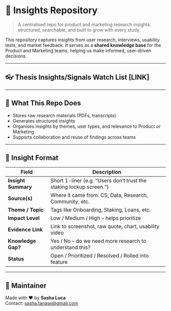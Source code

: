 # 🧠 Insights Repository

> A centralised repo for product and marketing research insights: structured, searchable, and built to grow with every study.

This repository captures insights from user research, interviews, usability tests, and market feedback. It serves as a **shared knowledge base** for the Product and Marketing teams, helping us make informed, user-driven decisions.

---
## 👓 Thesis Insights/Signals Watch List [LINK]


---

## 📌 What This Repo Does

- Stores raw research materials (PDFs, transcripts)
- Generates structured insights 
- Organises insights by themes, user types, and relevance to Product or Marketing
- Supports collaboration and reuse of findings across teams

---

## 🧠 Insight Format 

| Field               | Description                                                         |
| ------------------- | ------------------------------------------------------------------- |
| **Insight Summary** | Short 1-liner (e.g. “Users don’t trust the staking lockup screen.”) |
| **Source(s)**       | Where it came from: CS, Data, Research, Community, etc.             |
| **Theme / Topic**   | Tags like Onboarding, Staking, Loans, etc.                          |
| **Impact Level**    | Low / Medium / High – helps prioritize                              |
| **Evidence Link**   | Link to screenshot, raw quote, chart, usability video               |
| **Knowledge Gap?**  | Yes / No – do we need more research to understand this?             |
| **Status**          | Open / Prioritized / Resolved / Rolled into feature                 |

---

## 🧭 Maintainer

Made with ❤️ by **Sasha Luca**  
Contact: [sasha.tanase@gmail.com](mailto:sasha.tanase@gmail.com)



